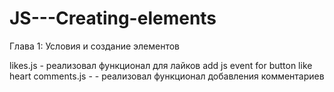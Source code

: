 # JS---Creating-elements
Глава 1: Условия и создание элементов

likes.js - реализовал функционал для лайков add js event for button like heart
comments.js - - реализовал функционал добавления комментариев
